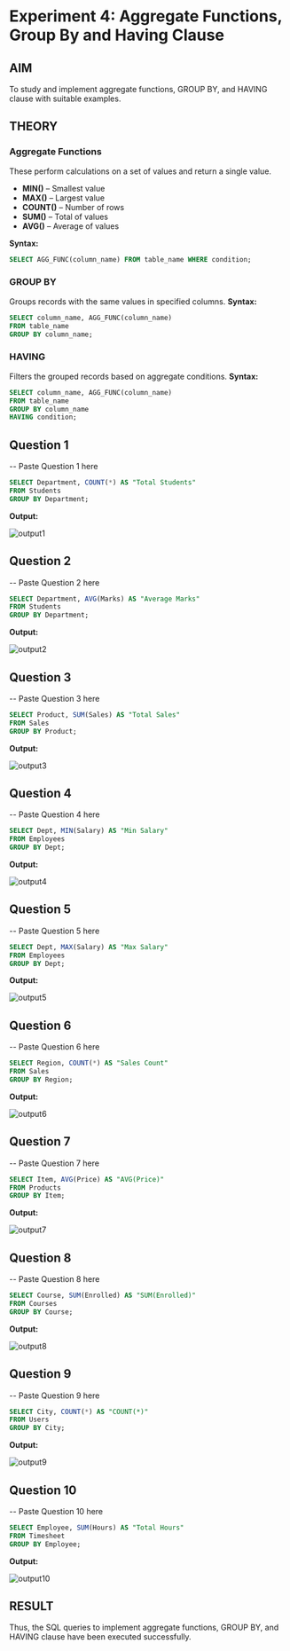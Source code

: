 # Experiment 4: Aggregate Functions, Group By and Having Clause

## AIM
To study and implement aggregate functions, GROUP BY, and HAVING clause with suitable examples.

## THEORY

### Aggregate Functions
These perform calculations on a set of values and return a single value.

- **MIN()** – Smallest value  
- **MAX()** – Largest value  
- **COUNT()** – Number of rows  
- **SUM()** – Total of values  
- **AVG()** – Average of values

**Syntax:**
```sql
SELECT AGG_FUNC(column_name) FROM table_name WHERE condition;
```
### GROUP BY
Groups records with the same values in specified columns.
**Syntax:**
```sql
SELECT column_name, AGG_FUNC(column_name)
FROM table_name
GROUP BY column_name;
```
### HAVING
Filters the grouped records based on aggregate conditions.
**Syntax:**
```sql
SELECT column_name, AGG_FUNC(column_name)
FROM table_name
GROUP BY column_name
HAVING condition;
```

**Question 1**
--
-- Paste Question 1 here

```sql
SELECT Department, COUNT(*) AS "Total Students"
FROM Students
GROUP BY Department;

```

**Output:**

![output1](https://github.com/user-attachments/assets/e1ae9364-c353-4c5c-9cfc-d2d15a468b9c)

**Question 2**
---
-- Paste Question 2 here

```sql
SELECT Department, AVG(Marks) AS "Average Marks"
FROM Students
GROUP BY Department;

```

**Output:**

![output2](https://github.com/user-attachments/assets/2d1bd19f-64d2-4029-96ec-559af2c99dd5)


**Question 3**
---
-- Paste Question 3 here

```sql
SELECT Product, SUM(Sales) AS "Total Sales"
FROM Sales
GROUP BY Product;

```

**Output:**

![output3](https://github.com/user-attachments/assets/987f18b5-0952-44a7-89a4-ada30c91501c)


**Question 4**
---
-- Paste Question 4 here

```sql
SELECT Dept, MIN(Salary) AS "Min Salary"
FROM Employees
GROUP BY Dept;

```

**Output:**

![output4](https://github.com/user-attachments/assets/85b83e8f-a907-4d0f-86d5-5ce8753f78c1)


**Question 5**
---
-- Paste Question 5 here

```sql
SELECT Dept, MAX(Salary) AS "Max Salary"
FROM Employees
GROUP BY Dept;

```

**Output:**

![output5](https://github.com/user-attachments/assets/c8ff36dd-0092-46d7-941f-6ef6284c6c91)


**Question 6**
---
-- Paste Question 6 here

```sql
SELECT Region, COUNT(*) AS "Sales Count"
FROM Sales
GROUP BY Region;

```

**Output:**

![output6](https://github.com/user-attachments/assets/f98e98ae-c6e0-444c-969f-c46533b0d61c)


**Question 7**
---
-- Paste Question 7 here

```sql
SELECT Item, AVG(Price) AS "AVG(Price)"
FROM Products
GROUP BY Item;

```

**Output:**

![output7](https://github.com/user-attachments/assets/796e4703-1622-4b21-87ef-ebb4c2512432)


**Question 8**
---
-- Paste Question 8 here

```sql
SELECT Course, SUM(Enrolled) AS "SUM(Enrolled)"
FROM Courses
GROUP BY Course;

```

**Output:**

![output8](https://github.com/user-attachments/assets/acf2b945-5ea9-4ae5-9659-62f9a99a59d0)


**Question 9**
---
-- Paste Question 9 here

```sql
SELECT City, COUNT(*) AS "COUNT(*)"
FROM Users
GROUP BY City;

```

**Output:**

![output9](https://github.com/user-attachments/assets/85b4ef08-fe0d-4db3-9dba-9aec729ae9cf)


**Question 10**
---
-- Paste Question 10 here

```sql
SELECT Employee, SUM(Hours) AS "Total Hours"
FROM Timesheet
GROUP BY Employee;

```

**Output:**

![output10](https://github.com/user-attachments/assets/aa612ae0-05b7-4abd-9ca3-87d0f4115c03)


## RESULT
Thus, the SQL queries to implement aggregate functions, GROUP BY, and HAVING clause have been executed successfully.
